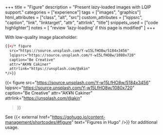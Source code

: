 +++
title = "Figure"
description = "Present lazy-loaded images with LQIP support."
categories = ["experience"]
tags = ["images", "graphics"]
html_attributes = ["class", "alt", "src"]
custom_attributes = ["lqipsrc", "caption", "link", "linktarget", "attr", "attrlink", "title"]
snippets_used = ["code highlighter"]
notes = [
  "review 'lazy-loading' if this page is modified"
]
+++

With low-quality image placeholder:

```html
{{</* figure
  src="https://source.unsplash.com/Y-w15LfHO8w/5184x3456"
  lqipsrc="https://source.unsplash.com/Y-w15LfHO8w/1080x720"
  caption="Be Creative"
  attr="AK¥N Cakiner"
  attrlink="https://unsplash.com/@akin"
*/>}}
```

{{< figure
  src="https://source.unsplash.com/Y-w15LfHO8w/5184x3456"
  lqipsrc="https://source.unsplash.com/Y-w15LfHO8w/1080x720"
  caption="Be Creative"
  attr="AK¥N Cakiner"
  attrlink="https://unsplash.com/@akin"
>}}

See {{< external href="https://gohugo.io/content-management/shortcodes/#figure" text="Figures in Hugo" />}} for additional usage.
